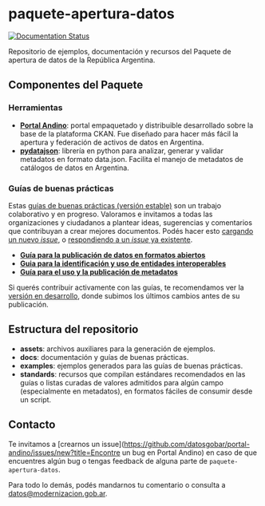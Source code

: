 # paquete-apertura-datos

[![Documentation Status](http://readthedocs.org/projects/paquete-apertura-datos/badge/?version=stable)](http://paquete-apertura-datos.readthedocs.org/es/stable/?badge=stable)

Repositorio de ejemplos, documentación y recursos del Paquete de apertura de datos de la República Argentina.

## Componentes del Paquete

### Herramientas

* **[Portal Andino](https://github.com/datosgobar/portal-andino)**: portal empaquetado y distribuible desarrollado sobre la base de la plataforma CKAN. Fue diseñado para hacer más fácil la apertura y federación de activos de datos en Argentina.
* **[pydatajson](https://github.com/datosgobar/pydatajson)**: librería en python para analizar, generar y validar metadatos en formato data.json. Facilita el manejo de metadatos de catálogos de datos en Argentina.

### Guías de buenas prácticas

Estas [guías de buenas prácticas (versión estable)](http://paquete-apertura-datos.readthedocs.io/es/stable) son un trabajo colaborativo y en progreso. Valoramos e invitamos a todas las organizaciones y ciudadanos a plantear ideas, sugerencias y comentarios que contribuyan a crear mejores documentos. Podés hacer esto [cargando un nuevo _issue_](https://github.com/datosgobar/paquete-apertura-datos/issues/new), o [respondiendo a un _issue_ ya existente](https://github.com/datosgobar/paquete-apertura-datos/issues).

* **[Guía para la publicación de datos en formatos abiertos](http://paquete-apertura-datos.readthedocs.io/es/stable/guia_abiertos.html)**
* **[Guia para la identificación y uso de entidades interoperables](http://paquete-apertura-datos.readthedocs.io/es/stable/guia_interoperables.html)**
* **[Guía para el uso y la publicación de metadatos](http://paquete-apertura-datos.readthedocs.io/es/stable/guia_metadatos.html)**

Si querés contribuir activamente con las guías, te recomendamos ver la [versión en desarrollo](http://paquete-apertura-datos.readthedocs.io/es/latest), donde subimos los últimos cambios antes de su publicación.

## Estructura del repositorio

* **assets**: archivos auxiliares para la generación de ejemplos.
* **docs**: documentación y guías de buenas prácticas.
* **examples**: ejemplos generados para las guías de buenas prácticas.
* **standards**: recursos que compilan estándares recomendados en las guías o listas curadas de valores admitidos para algún campo (especialmente en metadatos), en formatos fáciles de consumir desde un script.

## Contacto

Te invitamos a [crearnos un issue](https://github.com/datosgobar/portal-andino/issues/new?title=Encontre un bug en Portal Andino) en caso de que encuentres algún bug o tengas feedback de alguna parte de `paquete-apertura-datos`.

Para todo lo demás, podés mandarnos tu comentario o consulta a [datos@modernizacion.gob.ar](mailto:datos@modernizacion.gob.ar).


